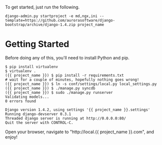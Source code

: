 To get started, just run the following.

    django-admin.py startproject -e md,ngx,ini --template=https://github.com/aurorasoftware/django-bootstrap/archive/django-1.4.zip project_name

Getting Started
===============

Before doing any of this, you'll need to install Python and pip.

    $ pip install virtualenv
    $ virtualenv .
    ({{ project_name }}) $ pip install -r requirements.txt
    # wait for a couple of minutes, hopefully nothing goes wrong!
    ({{ project_name }}) $ ln -s conf/settings/local.py local_settings.py
    ({{ project_name }}) $ ./manage.py syncdb
    ({{ project_name }}) $ sudo ./manage.py runserver
    Validating models...
    0 errors found

    Django version 1.4.2, using settings '{{ project_name }}.settings'
    Running django-devserver 0.3.1
    Threaded django server is running at http://0.0.0.0:80/
    Quit the server with CONTROL-C.

Open your browser, navigate to "http://local.{{ project_name }}.com", and enjoy!


